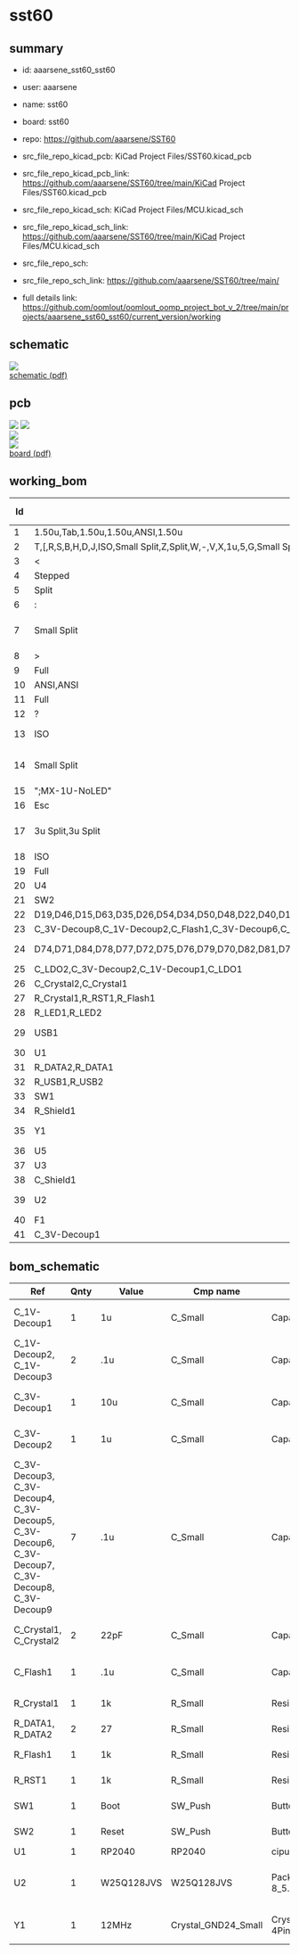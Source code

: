 # sst60
 
## summary 
* id: aaarsene_sst60_sst60
* user: aaarsene
* name: sst60
* board: sst60
* repo: https://github.com/aaarsene/SST60
* src_file_repo_kicad_pcb: KiCad Project Files/SST60.kicad_pcb
* src_file_repo_kicad_pcb_link: https://github.com/aaarsene/SST60/tree/main/KiCad Project Files/SST60.kicad_pcb
* src_file_repo_kicad_sch: KiCad Project Files/MCU.kicad_sch
* src_file_repo_kicad_sch_link: https://github.com/aaarsene/SST60/tree/main/KiCad Project Files/MCU.kicad_sch

* src_file_repo_sch: 
* src_file_repo_sch_link: https://github.com/aaarsene/SST60/tree/main/
* full details link: https://github.com/oomlout/oomlout_oomp_project_bot_v_2/tree/main/projects/aaarsene_sst60_sst60/current_version/working  

## schematic  
![](working_schematic_600.png)  
[schematic (pdf)](working_schematic.pdf) 






















## pcb  
![](working_3d_600.png) 
![](working_3d_front_600.png)  
![](working_3d_back_600.png)  
![](working_600.png)  
[board (pdf)](working.pdf)  

## working_bom
| Id | Designator | Footprint | Quantity | Designation | Supplier and ref |  | None | 
| --- | --- | --- | --- | --- | --- | --- | --- | 
| 1 | 1.50u,Tab,1.50u,1.50u,ANSI,1.50u | MX-1.5U-NoLED | 6 | MX-NoLED |  |  | [''] | 
| 2 | T,[,R,S,B,H,D,J,ISO,Small Split,Z,Split,W,-,V,X,1u,5,G,Small Split,8,P,Q,1,Y,],1u/7u/10u,9,ISO,C,E,A,Split,0,L,I,M,F,1u,N,3,6,=,Split,K,2,7,O,4,U | MX-1U-NoLED | 50 | MX-NoLED |  |  | [''] | 
| 3 | < | MX-1U-NoLED | 1 | , |  |  | [''] | 
| 4 | Stepped | MX-1.25U-FLIPPED | 1 | MX-LED |  |  | [''] | 
| 5 | Split | MX-1.75U-NoLED | 1 | MX-NoLED |  |  | [''] | 
| 6 | : | MX-1U-NoLED | 1 | ; |  |  | [''] | 
| 7 | Small Split | MX-2.25U-ReversedStabilizers-NoLED | 1 | MX-NoLED |  |  | [''] | 
| 8 | > | MX-1U-NoLED | 1 | . |  |  | [''] | 
| 9 | Full | MX-2.75U-NoLED | 1 | MX-NoLED |  |  | [''] | 
| 10 | ANSI,ANSI | MX-2.25U-NoLED | 2 | MX-NoLED |  |  | [''] | 
| 11 | Full | MX-2U-NoLED | 1 | MX-NoLED |  |  | [''] | 
| 12 | ? | MX-1U-NoLED | 1 | / |  |  | [''] | 
| 13 | ISO | MX-ISO-ReversedStabilizers | 1 | MX-NoLED |  |  | [''] | 
| 14 | Small Split | MX-2.75U-ReversedStabilizers-NoLED | 1 | MX-NoLED |  |  | [''] | 
| 15 | ";MX-1U-NoLED" | 1 | ' |  |  |  | 
| 16 | Esc | MX-1U | 1 | MX-LED |  |  | [''] | 
| 17 | 3u Split,3u Split | MX-3U-ReversedStabilizers-NoLED | 2 | MX-NoLED |  |  | [''] | 
| 18 | ISO | MX-1.25U-NoLED | 1 | MX-NoLED |  |  | [''] | 
| 19 | Full | MX-1.75U | 1 | MX-LED |  |  | [''] | 
| 20 | U4 | SOT143B | 1 | PRTR5V0U2X |  |  | [''] | 
| 21 | SW2 | SW_SPST_TL3342 | 1 | Reset |  |  | [''] | 
| 22 | D19,D46,D15,D63,D35,D26,D54,D34,D50,D48,D22,D40,D14,D10,D61,D9,D37,D39,D2,D47,D6,D1,D67,D13,D21,D52,D4,D3,D36,D12,D25,D30,D51,D28,D38,D45,D32,D29,D55,D49,D24,D5,D23,D20,D42,D64,D65,D16,D56,D27,D59,D58,D57,D43,D68,D66,D62,D18,D33,D8,D44,D53,D7,D60,D31,D11,D41,D17 | D_SOD-123 | 68 | D_Small |  |  | [''] | 
| 23 | C_3V-Decoup8,C_1V-Decoup2,C_Flash1,C_3V-Decoup6,C_3V-Decoup7,C_3V-Decoup4,C_3V-Decoup5,C_3V-Decoup3,C_1V-Decoup3,C_3V-Decoup9 | C_0402_1005Metric | 10 | .1u |  |  | [''] | 
| 24 | D74,D71,D84,D78,D77,D72,D75,D76,D79,D70,D82,D81,D73,D83,D80,D69 | LED_WS2812_2020 | 16 | WS2812B-2020 |  |  | [''] | 
| 25 | C_LDO2,C_3V-Decoup2,C_1V-Decoup1,C_LDO1 | C_0402_1005Metric | 4 | 1u |  |  | [''] | 
| 26 | C_Crystal2,C_Crystal1 | C_0402_1005Metric | 2 | 22pF |  |  | [''] | 
| 27 | R_Crystal1,R_RST1,R_Flash1 | R_0402_1005Metric | 3 | 1k |  |  | [''] | 
| 28 | R_LED1,R_LED2 | R_0402_1005Metric | 2 | 220 |  |  | [''] | 
| 29 | USB1 | HRO-TYPE-C-31-M-12-Assembly | 1 | HRO-TYPE-C-31-M-12 |  |  | [''] | 
| 30 | U1 | RP2040-QFN-56 | 1 | RP2040 |  |  | [''] | 
| 31 | R_DATA2,R_DATA1 | R_0402_1005Metric | 2 | 27 |  |  | [''] | 
| 32 | R_USB1,R_USB2 | R_0402_1005Metric | 2 | 5k1 |  |  | [''] | 
| 33 | SW1 | SW_SPST_TL3342 | 1 | Boot |  |  | [''] | 
| 34 | R_Shield1 | R_0402_1005Metric | 1 | 1M |  |  | [''] | 
| 35 | Y1 | Crystal_SMD_3225-4Pin_3.2x2.5mm | 1 | 12MHz |  |  | [''] | 
| 36 | U5 | SOT-23-5 | 1 | 74AHCT1G125 |  |  | [''] | 
| 37 | U3 | SOT-23 | 1 | XC6206PxxxMR |  |  | [''] | 
| 38 | C_Shield1 | C_0402_1005Metric | 1 | 4.7n |  |  | [''] | 
| 39 | U2 | SOIC-8_5.23x5.23mm_P1.27mm | 1 | W25Q128JVS |  |  | [''] | 
| 40 | F1 | Fuse_0805_2012Metric | 1 | 500mA |  |  | [''] | 
| 41 | C_3V-Decoup1 | C_0402_1005Metric | 1 | 10u |  |  | [''] | 


## bom_schematic
| Ref | Qnty | Value | Cmp name | Footprint | Description | Vendor | DNP | 
| --- | --- | --- | --- | --- | --- | --- | --- | 
| C_1V-Decoup1 | 1 | 1u | C_Small | Capacitor_SMD:C_0402_1005Metric | Unpolarized capacitor, small symbol |  |  | 
| C_1V-Decoup2, C_1V-Decoup3 | 2 | .1u | C_Small | Capacitor_SMD:C_0402_1005Metric | Unpolarized capacitor, small symbol |  |  | 
| C_3V-Decoup1 | 1 | 10u | C_Small | Capacitor_SMD:C_0402_1005Metric | Unpolarized capacitor, small symbol |  |  | 
| C_3V-Decoup2 | 1 | 1u | C_Small | Capacitor_SMD:C_0402_1005Metric | Unpolarized capacitor, small symbol |  |  | 
| C_3V-Decoup3, C_3V-Decoup4, C_3V-Decoup5, C_3V-Decoup6, C_3V-Decoup7, C_3V-Decoup8, C_3V-Decoup9 | 7 | .1u | C_Small | Capacitor_SMD:C_0402_1005Metric | Unpolarized capacitor, small symbol |  |  | 
| C_Crystal1, C_Crystal2 | 2 | 22pF | C_Small | Capacitor_SMD:C_0402_1005Metric | Unpolarized capacitor, small symbol |  |  | 
| C_Flash1 | 1 | .1u | C_Small | Capacitor_SMD:C_0402_1005Metric | Unpolarized capacitor, small symbol |  |  | 
| R_Crystal1 | 1 | 1k | R_Small | Resistor_SMD:R_0402_1005Metric | Resistor, small symbol |  |  | 
| R_DATA1, R_DATA2 | 2 | 27 | R_Small | Resistor_SMD:R_0402_1005Metric | Resistor, small symbol |  |  | 
| R_Flash1 | 1 | 1k | R_Small | Resistor_SMD:R_0402_1005Metric | Resistor, small symbol |  |  | 
| R_RST1 | 1 | 1k | R_Small | Resistor_SMD:R_0402_1005Metric | Resistor, small symbol |  |  | 
| SW1 | 1 | Boot | SW_Push | Button_Switch_SMD:SW_SPST_TL3342 | Push button switch, generic, two pins |  |  | 
| SW2 | 1 | Reset | SW_Push | Button_Switch_SMD:SW_SPST_TL3342 | Push button switch, generic, two pins |  |  | 
| U1 | 1 | RP2040 | RP2040 | cipulot_parts:RP2040-QFN-56 |  |  |  | 
| U2 | 1 | W25Q128JVS | W25Q128JVS | Package_SO:SOIC-8_5.23x5.23mm_P1.27mm | 128Mb Serial Flash Memory, Standard/Dual/Quad SPI, SOIC-8 |  |  | 
| Y1 | 1 | 12MHz | Crystal_GND24_Small | Crystal:Crystal_SMD_3225-4Pin_3.2x2.5mm | Four pin crystal, GND on pins 2 and 4, small symbol |  |  | 



